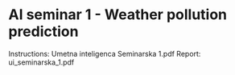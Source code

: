 # AI seminar 1 - Weather pollution prediction

Instructions: Umetna inteligenca Seminarska 1.pdf
Report: ui_seminarska_1.pdf
